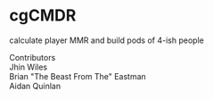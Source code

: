 # cgCMDR
calculate player MMR and build pods of 4-ish people

Contributors  
Jhin Wiles  
Brian "The Beast From The" Eastman  
Aidan Quinlan
